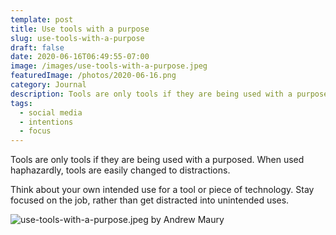 ```yaml
---
template: post
title: Use tools with a purpose
slug: use-tools-with-a-purpose
draft: false
date: 2020-06-16T06:49:55-07:00
image: /images/use-tools-with-a-purpose.jpeg
featuredImage: /photos/2020-06-16.png
category: Journal
description: Tools are only tools if they are being used with a purposed. When used haphazardly, tools are easily changed to distractions. 
tags:
  - social media
  - intentions
  - focus
---
```

Tools are only tools if they are being used with a purposed. When used haphazardly, tools are easily changed to distractions.

Think about your own intended use for a tool or piece of technology. Stay focused on the job, rather than get distracted into unintended uses.

![use-tools-with-a-purpose.jpeg by Andrew Maury](/images/use-tools-with-a-purpose.jpeg)
